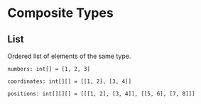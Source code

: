 # Composite Types

## List

Ordered list of elements of the same type.

```ez
numbers: int[] = [1, 2, 3]

coordinates: int[][] = [[1, 2], [3, 4]]

positions: int[][][] = [[[1, 2], [3, 4]], [[5, 6], [7, 8]]]
```
